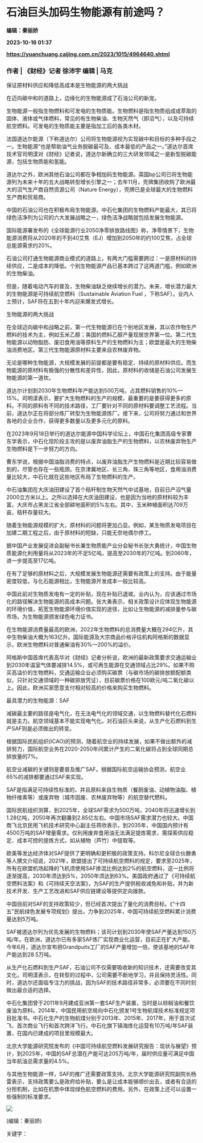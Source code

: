 # 石油巨头加码生物能源有前途吗？
**编辑：秦丽娇**

**2023-10-16 01:37**

**https://yuanchuang.caijing.com.cn/2023/1015/4964640.shtml**

### 作者 | 《财经》记者 徐沛宇 编辑 | 马克

保证原材料供应和降低高成本是生物能源的两大挑战

在迈向碳中和的道路上，边缘化的生物能源成了石油公司的新宠。

生物能源一般指生物燃料和可发电的生物质能。生物燃料是指生物质组成或萃取的固体、液体或气体燃料，常见的有生物柴油、生物天然气（即沼气），以及可持续航空燃料。可发电的生物质能主要是指加工后的各类木材。

法国道达尔能源（下称道达尔）公司将生物能源视为实现碳中和目标的多种手段之一。生物能源“也是帮助油气业务脱碳最可及、成本最低的产品之一。”道达尔首席技术官司明漾对《财经》记者说，道达尔新确立的三大研发领域之一是新型脱碳能源，包括生物质能和氢能。

道达尔之外，欧洲其他石油公司都在争相加码生物能源。英国bp公司已将生物能源列为未来十年的五大战略转型增长引擎之一；去年11月，壳牌集团收购了欧洲最大的沼气生产商自然资源公司（Nature Energy），壳牌已是全球最大的生物燃料生产商和贸易商。

中国的石油公司也在积极布局生物能源。中石化集团的生物燃料产能最大，其已将绿色洁净列为公司的六大发展战略之一，绿色洁净战略就包括发展生物能源。

国际能源署发布的《全球能源行业2050净零排放路线图》称，净零情景下，生物能源消费将从2020年的不到40艾焦（EJ）增加到2050年的约100艾焦，占全球总能源需求约20%。

石油公司打通生物能源商业模式的道路上，有两大门槛需要跨过：一是原材料的持续供应，二是成本的降低。个别生物能源产品已基本跨过了这两道门槛，例如欧洲的生物柴油。

但是，随着电动汽车的普及，生物柴油缺乏继续增长的潜力。未来，增长潜力最大的生物能源是可持续航空燃料（Sustainable Aviation Fuel ，下称SAF）。业内人士预计，SAF将在五到十年内迎来爆发式增长。

生物能源的两大挑战

在全球迈向碳中和战略之前，第一代生物能源已在个别地区发展，其以农作物生产燃料的技术为主，例如玉米乙醇；美国的燃料乙醇产量现居世界第一位。第二代生物能源以动物脂肪、废旧食用油等原料生产的生物燃料为主；欧盟是最大的生物柴油消费地区。第三代生物能源原材料主要来自农林废弃物。

无论是哪种生物能源，大规模发展的前提都是要有稳定、持续的原材料供应。而生物能源的原材料有极强的分散性和差异性，因此，原材料的收储是石油公司发展生物能源的第一道坎。

道达尔计划到2030年生物燃料年产能达到500万吨，占其燃料销售的10%—15%。司明漾表示，要扩大生物燃料的生产的规模，最重要的是要获得更多的原料。不同的原料有不同的技术路径，工厂要针对不同的原材料要调整工艺流程。当前，道达尔正在将部分炼厂转型为生物能源炼厂。接下来，公司将努力通过和世界各地的企业合作，获得更多数量以及更多元化的原料。

在2023年9月18日举行的道达尔能源中国科学论坛上，中国石化集团高级专家曹东学表示，中石化现阶段主攻的是以废弃油脂生产的生物燃料，以农林废弃物生产生物燃料是下一步努力的方向。

曹东学说，根据中国油脂消费的特点，以废弃油脂生产生物燃料是近期比较容易做到的，尽管也存在一些瓶颈。在京津冀地区、长三角、珠三角等地区，食用油消费量比较大，中石化就在这些地区布局了生物燃料的生产。

中石油集团在大庆油田建设了首个秸秆制生物天然气中试基地，目前日产沼气量2000立方米以上。之所以选择在大庆油田建设，也是因为当地的原材料较为丰富。大庆市占黑龙江省全部耕地面积的5%左右。其中，玉米种植面积达709万亩，秸秆存量较大。

随着生物能源规模的扩大，原材料的问题将更加凸显。例如，某生物质发电项目在加建二期工程之后，由于原材料的短缺，只能无奈地偶尔停工。

据中国产业发展促进会副秘书长兼生物质能产业分会秘书长张大勇统计，中国生物质能源化利用量将从2023年的不足5亿吨，提高至2030年的7亿吨。到2060年，进一步提高至17亿吨。

在有了足够的原材料之后，大规模发展生物能源还需要有政策上的支持。由于能量密度较低，与化石能源相比，生物能源开发成本一般比较高。

中国此前对生物质发电有一定的补贴，现在补贴已退坡。业内认为，应该通过市场化的路径解决生物能源的高成本问题。张大勇表示，相关政策设计应体现生物能源的环境价值，拓宽生物能源环境价值实现的途径，比如让生物能源的减排量参与碳市场，为生物能源颁发绿色电力证书。

在生物能源消费量最高的欧洲，2022年生物燃料的总消费量大概在294亿升，其中生物柴油大概为163亿升。国际能源及大宗商品价格评估机构阿格斯的数据显示，欧洲生物燃料对普通柴油有30%—200%的溢价。

阿格斯中国首席代表高华对《财经》记者分析说，欧洲的最新政策要求交通运输业到2030年温室气体要减排14.5%，或可再生能源在交通领域占比29%。如果不购买高溢价的生物燃料，交通运输企业必须购买碳票（与碳市场的碳排放额配额类似，只针对交通领域的一种碳排放凭证），目前碳票价格在100欧元/吨二氧化碳以上。因此，欧洲买家愿意支付相对较高的价格来购买生物燃料。

最具潜力的生物能源：SAF

减碳最主要的路径是电气化，在无法电气化的领域交通，以生物燃料替代化石燃料就是主力。航空领域基本不能实现电气化。对石油巨头来说，从生产化石燃料到生产SAF则是必须做出的转变。

根据国际民航组织(ICAO)的预测，随着航空业的持续发展，如果不做出额外的减排努力，国际航空业务在2020-2050年间累计产生的二氧化碳将占到全球同期总排放量的7%。

航空业减碳的关键则是要普及推广SAF。根据国际航空运输协会预测，航空业65%的减排都要通过SAF来实现。

SAF是指满足可持续性标准的、并且原料来自生物质（餐厨废油、动植物油脂、植物纤维素等）或废弃物（城市固废、农林废弃物等）的航空替代燃料。

国际民航组织测算，到2025年，全球SAF需求为500万吨，2040年将迅速增长到1.28亿吨，2050年再次翻番到2.85亿左右。中国市场SAF需求潜力也较大。中国商飞北京民用飞机技术研究中心副主任蒋欣表示，到2035年，中国国内预计有4500万吨的SAF增量需求。仅利用废弃食用油无法满足提炼需求，需探索供应稳定、成本可控的提炼方式，如从植物（芦竹）中提取等。

欧美等发达经济体对SAF提供了更明确和更积极的政策支持。科尔尼全球合伙滕勇等人撰文介绍说，2021年，欧盟提出了可持续航空燃料的规定，要求至2025年，所有在欧盟机场起降的飞机须使用SAF掺混比例达到2%的航空燃料，这一比例将逐渐提高，2030年须达到5%，2050年须达到63%。美国政府通过了《可持续航空燃料法案》和《可持续天空法案》，为SAF的生产提供税收减免和补贴，并为新技术开发、生产工艺改进和SAF供应链建设等提供定向拨款。

中国目前对SAF的支持政策较少，但已经首次提出了量化的消费目标。《“十四五”民航绿色发展专项规划》提出，力争到2025年，中国可持续航空燃料累计消费量达到5万吨。

SAF被道达尔列为优先发展的生物燃料；该司计划到2030年使SAF产量达到150万吨/年。在欧洲，道达尔已有多家SAF炼厂实现商业化运营，目前正在扩大产能。今年6月，道达尔宣布把Grandpuits工厂的SAF产量增加一倍，使该基地的SAF年产能达到28.5万吨。

从生产化石燃料到生产SAF，石油公司不仅需要吸收新的知识技术，还需要改变其文化。司明漾表示，在转型的过程中，公司需要不断地学习，并且保持灵活性。同时，道达尔还面临专注力的挑战，因为SAF的技术路径非常多，必须要在不同时刻做出最合适的选择。

中石化集团曾于2011年9月建成亚洲第一套SAF生产装置，当时是以棕榈油和餐饮废油为原料。2014年，中国民用航空局向中石化颁发1号生物航煤技术标准规定项目批准书。中石化生产的生物航煤分别于2013年、2015年、2017年，用于首次试飞、首次商业飞行和首次跨洋飞行。中石化旗下镇海炼化运营有10万吨/年SAF装置，在国内已建成的项目里规模最大。

北京大学能源研究院发布的《中国可持续航空燃料发展研究报告：现状与展望》预计，到2025年，中国的SAF总潜在产能可达205万吨/年，届时供应量可满足中国当年航油总需求量的4.5%。

与其他生物能源一样，SAF的推广还需要政策支持。北京大学能源研究院副院长杨雷表示，支持政策要么是政府给补贴，要么是让成本能够顺价出去，或者有合适的分担机制，比如在机票中体现绿色航空燃料的费用。另外，在政策上还可以设置一些强制的标准要求。

![](https://tx1.cdn.caijing.com.cn/2014-03-27/114048455.jpg)

(编辑：秦丽娇)

关键字：